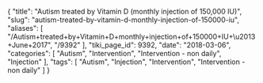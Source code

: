 {
    "title": "Autism treated by Vitamin D (monthly injection of 150,000 IU)",
    "slug": "autism-treated-by-vitamin-d-monthly-injection-of-150000-iu",
    "aliases": [
        "/Autism+treated+by+Vitamin+D+monthly+injection+of+150000+IU+\u2013+June+2017",
        "/9392"
    ],
    "tiki_page_id": 9392,
    "date": "2018-03-06",
    "categories": [
        "Autism",
        "Intervention",
        "Intervention - non daily",
        "Injection"
    ],
    "tags": [
        "Autism",
        "Injection",
        "Intervention",
        "Intervention - non daily"
    ]
}